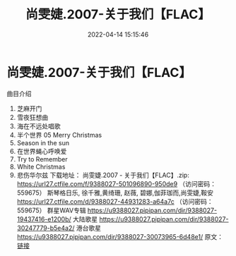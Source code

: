 ﻿---
title: 尚雯婕.2007-关于我们【FLAC】
date: 2022-04-14 15:15:46
categories: APE、FLAC、MP3
tags: 国语流行
---
# 尚雯婕.2007-关于我们【FLAC】

曲目介绍
01. 芝麻开门
02. 雪夜狂想曲
03. 海在不远处唱歌
04. 半个世界
05 Merry Christmas
06. Season in the
sun
07. 在世界蝇心呼唤爱
08. Try to
Remember
09. White
Christmas
10. 悲伤华尔兹
下载地址：
尚雯婕.2007 - 关于我们【FLAC】.zip:
https://url27.ctfile.com/f/9388027-501096890-950de9
（访问密码：559675）
斯琴格日乐, 徐千雅,黄绮珊, 赵薇, 碧娜,伽菲珈而,尚雯婕,鞍安
https://url27.ctfile.com/d/9388027-44931283-a64a7c
（访问密码：559675）
群星WAV专辑
https://u9388027.pipipan.com/dir/9388027-19437416-e1200b/
大陆歌星
https://u9388027.pipipan.com/dir/9388027-30247779-b5e4a2/
港台歌星
https://u9388027.pipipan.com/dir/9388027-30073965-6d48e1/
原文：[链接](https://blog.sina.com.cn/s/blog_1647c7e7601030wnr.html)